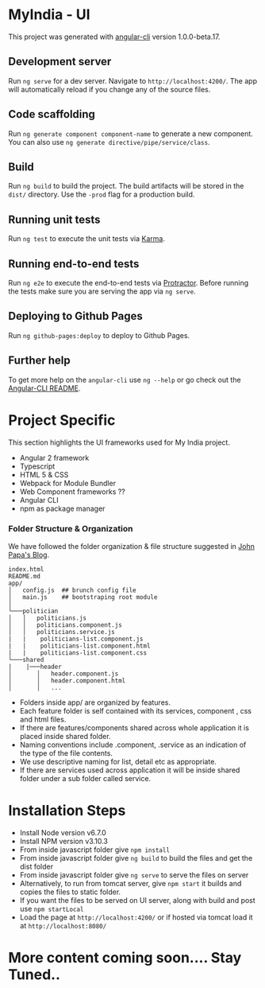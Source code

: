 # MyIndia - UI

This project was generated with [angular-cli](https://github.com/angular/angular-cli) version 1.0.0-beta.17.

## Development server
Run `ng serve` for a dev server. Navigate to `http://localhost:4200/`. The app will automatically reload if you change any of the source files.

## Code scaffolding

Run `ng generate component component-name` to generate a new component. You can also use `ng generate directive/pipe/service/class`.

## Build

Run `ng build` to build the project. The build artifacts will be stored in the `dist/` directory. Use the `-prod` flag for a production build.

## Running unit tests

Run `ng test` to execute the unit tests via [Karma](https://karma-runner.github.io).

## Running end-to-end tests

Run `ng e2e` to execute the end-to-end tests via [Protractor](http://www.protractortest.org/). 
Before running the tests make sure you are serving the app via `ng serve`.

## Deploying to Github Pages

Run `ng github-pages:deploy` to deploy to Github Pages.

## Further help

To get more help on the `angular-cli` use `ng --help` or go check out the [Angular-CLI README](https://github.com/angular/angular-cli/blob/master/README.md).

# Project Specific

This section highlights the UI frameworks used for My India project. 

  - Angular 2 framework
  - Typescript
  - HTML 5 & CSS
  - Webpack for Module Bundler
  - Web Component frameworks ??
  - Angular CLI
  - npm as package manager

### Folder Structure & Organization

We have followed the folder organization & file structure suggested in [John Papa's Blog](https://johnpapa.net/angular-2-styles/). 

```
index.html
README.md
app/
│   config.js  ## brunch config file
│   main.js    ## bootstraping root module
│
└───politician
│   │   politicians.js   
│   │   politicians.component.js
│   │   politicians.service.js
|   |    politicians-list.component.js
|   |    politicians-list.component.html
|   |    politicians-list.component.css
└───shared
|    |───header
│       │   header.component.js
│       │   header.component.html
│       │   ...
```

- Folders inside app/ are organized by features. 
- Each feature folder is self contained with its services, component , css and html files.
- If there are features/components shared across whole application it is placed inside shared folder.
- Naming conventions include .component, .service as an indication of the type of the file contents.
- We use descriptive naming for list, detail etc as appropriate.
- If there are services used across application it will be inside shared folder under a sub folder called service.

# Installation Steps

- Install Node version v6.7.0
- Install NPM version v3.10.3
- From inside javascript folder give `npm install`
- From inside javascript folder give `ng build` to build the files and get the dist folder
- From inside javascript folder give `ng serve` to serve the files on server
- Alternatively, to run from tomcat server, give `npm start` it builds and copies the files to static folder.
- If you want the files to be served on UI server, along with build and post use `npm startLocal`
- Load the page at `http://localhost:4200/` or if hosted via tomcat load it at `http://localhost:8080/`

# More content coming soon.... Stay Tuned..

